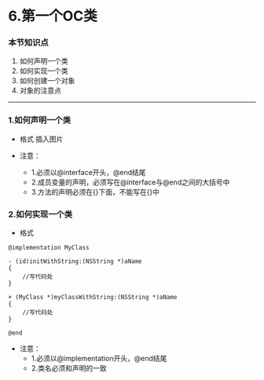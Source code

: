# 6.第一个OC类

### 本节知识点
1. 如何声明一个类
2. 如何实现一个类
3. 如何创建一个对象
4. 对象的注意点

***
### 1.如何声明一个类
* 格式 
插入图片

* 注意：
    * 1.必须以@interface开头，@end结尾
    * 2.成员变量的声明，必须写在@interface与@end之间的大括号中
    * 3.方法的声明必须在{}下面，不能写在{}中



### 2.如何实现一个类
* 格式

```objc
@implementation MyClass

- (id)initWithString:(NSString *)aName
{
    //写代码处
}

+ (MyClass *)myClassWithString:(NSString *)aName
{
    //写代码处
}

@end
```
* 注意：
    * 1.必须以@implementation开头，@end结尾
    * 2.类名必须和声明的一致
